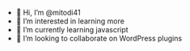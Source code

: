 - 👋 Hi, I’m @mitodi41
- 👀 I’m interested in learning more 
- 🌱 I’m currently learning javascript
- 💞️ I’m looking to collaborate on WordPress plugins

<!---
mitodi41/mitodi41 is a ✨ special ✨ repository because its `README.md` (this file) appears on your GitHub profile.
You can click the Preview link to take a look at your changes.
--->
